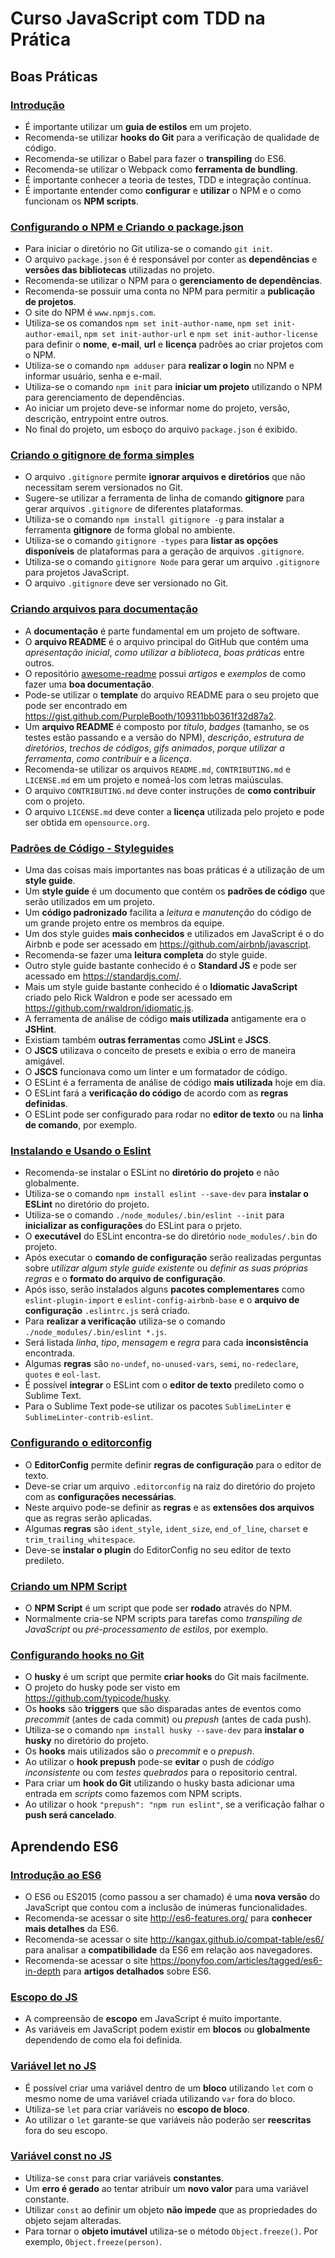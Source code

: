 # Curso JavaScript com TDD na Prática

## Boas Práticas

### [Introdução](http://willianjusten.teachable.com/courses/103968/lectures/1573102)

* É importante utilizar um **guia de estilos** em um projeto.
* Recomenda-se utilizar **hooks do Git** para a verificação de qualidade de código.
* Recomenda-se utilizar o Babel para fazer o **transpiling** do ES6.
* Recomenda-se utilizar o Webpack como **ferramenta de bundling**.
* É importante conhecer a teoria de testes, TDD e integração contínua.
* É importante entender como **configurar** e **utilizar** o NPM e o como funcionam os **NPM scripts**.

### [Configurando o NPM e Criando o package.json](http://willianjusten.teachable.com/courses/103968/lectures/1577434)

* Para iniciar o diretório no Git utiliza-se o comando `git init`.
* O arquivo `package.json` é é responsável por conter as **dependências** e **versões das bibliotecas** utilizadas no projeto.
* Recomenda-se utilizar o NPM para o **gerenciamento de dependências**.
* Recomenda-se possuir uma conta no NPM para permitir a **publicação de projetos**.
* O site do NPM é `www.npmjs.com`.
* Utiliza-se os comandos `npm set init-author-name`, `npm set init-author-email`, `npm set init-author-url` e `npm set init-author-license` para definir o **nome**, **e-mail**, **url** e **licença** padrões ao criar projetos com o NPM.
* Utiliza-se o comando `npm adduser` para **realizar o login** no NPM e informar usuário, senha e e-mail.
* Utiliza-se o comando `npm init` para **iniciar um projeto** utilizando o NPM para gerenciamento de dependências.
* Ao iniciar um projeto deve-se informar nome do projeto, versão, descrição, entrypoint entre outros.
* No final do projeto, um esboço do arquivo `package.json` é exibido.

### [Criando o gitignore de forma simples](http://willianjusten.teachable.com/courses/103968/lectures/1577435)

* O arquivo `.gitignore` permite **ignorar arquivos e diretórios** que não necessitam serem versionados no Git.
* Sugere-se utilizar a ferramenta de linha de comando **gitignore** para gerar arquivos `.gitignore` de diferentes plataformas.
* Utiliza-se o comando `npm install gitignore -g` para instalar a ferramenta **gitignore** de forma global no ambiente.
* Utiliza-se o comando `gitignore -types` para **listar as opções disponíveis** de plataformas para a geração de arquivos `.gitignore`.
* Utiliza-se o comando `gitignore Node` para gerar um arquivo `.gitignore` para projetos JavaScript.
* O arquivo `.gitignore` deve ser versionado no Git.

### [Criando arquivos para documentação](http://willianjusten.teachable.com/courses/103968/lectures/1578395)

* A **documentação** é parte fundamental em um projeto de software.
* O **arquivo README** é o arquivo principal do GitHub que contém uma *apresentação inicial*, *como utilizar a biblioteca*, *boas práticas* entre outros.
* O repositório [awesome-readme](https://github.com/matiassingers/awesome-readme) possui *artigos* e *exemplos* de como fazer uma **boa documentação**.
* Pode-se utilizar o **template** do arquivo README para o seu projeto que pode ser encontrado em https://gist.github.com/PurpleBooth/109311bb0361f32d87a2.
* Um **arquivo README** é composto por *título*, *badges* (tamanho, se os testes estão passando e a versão do NPM), *descrição*, *estrutura de diretórios*, *trechos de códigos*, *gifs animados*, *porque utilizar a ferramenta*, *como contribuir* e a *licença*.
* Recomenda-se utilizar os arquivos `README.md`, `CONTRIBUTING.md` e `LICENSE.md` em um projeto e nomeá-los com letras maiúsculas.
* O arquivo `CONTRIBUTING.md` deve conter instruções de **como contribuir** com o projeto.
* O arquivo `LICENSE.md` deve conter a **licença** utilizada pelo projeto e pode ser obtida em `opensource.org`.

### [Padrões de Código - Styleguides](http://willianjusten.teachable.com/courses/103968/lectures/1578417)

* Uma das coisas mais importantes nas boas práticas é a utilização de um **style guide**.
* Um **style guide** é um documento que contém os **padrões de código** que serão utilizados em um projeto.
* Um **código padronizado** facilita a *leitura* e *manutenção* do código de um grande projeto entre os membros da equipe.
* Um dos style guides **mais conhecidos** e utilizados em JavaScript é o do Airbnb e pode ser acessado em https://github.com/airbnb/javascript.
* Recomenda-se fazer uma **leitura completa** do style guide.
* Outro style guide bastante conhecido é o **Standard JS** e pode ser acessado em https://standardjs.com/.
* Mais um style guide bastante conhecido é o **Idiomatic JavaScript** criado pelo Rick Waldron e pode ser acessado em https://github.com/rwaldron/idiomatic.js.
* A ferramenta de análise de código **mais utilizada** antigamente era o **JSHint**.
* Existiam também **outras ferramentas** como **JSLint** e **JSCS**.
* O **JSCS** utilizava o conceito de presets e exibia o erro de maneira amigável.
* O **JSCS** funcionava como um linter e um formatador de código.
* O ESLint é a ferramenta de análise de código **mais utilizada** hoje em dia.
* O ESLint fará a **verificação do código** de acordo com as **regras definidas**.
* O ESLint pode ser configurado para rodar no **editor de texto** ou na **linha de comando**, por exemplo.

### [Instalando e Usando o Eslint](http://willianjusten.teachable.com/courses/103968/lectures/1578420)

* Recomenda-se instalar o ESLint no **diretório do projeto** e não globalmente.
* Utiliza-se o comando `npm install eslint --save-dev` para **instalar o ESLint** no diretório do projeto.
* Utiliza-se o comando `./node_modules/.bin/eslint --init` para **inicializar as configurações** do ESLint para o prjeto.
* O **executável** do ESLint encontra-se do diretório `node_modules/.bin` do projeto.
* Após executar o **comando de configuração** serão realizadas perguntas sobre *utilizar algum style guide existente* ou *definir as suas próprias regras* e o **formato do arquivo de configuração**.
* Após isso, serão instalados alguns **pacotes complementares** como `eslint-plugin-import` e `eslint-config-airbnb-base` e o **arquivo de configuração** `.eslintrc.js` será criado.
* Para **realizar a verificação** utiliza-se o comando `./node_modules/.bin/eslint *.js`.
* Será listada *linha*, *tipo*, *mensagem* e *regra* para cada **inconsistência** encontrada.
* Algumas **regras** são `no-undef`, `no-unused-vars`, `semi`, `no-redeclare`, `quotes` e `eol-last`.
* É possível **integrar** o ESLint com o **editor de texto** predileto como o Sublime Text.
* Para o Sublime Text pode-se utilizar os pacotes `SublimeLinter` e `SublimeLinter-contrib-eslint`.

### [Configurando o editorconfig](http://willianjusten.teachable.com/courses/103968/lectures/1578421)

* O **EditorConfig** permite definir **regras de configuração** para o editor de texto.
* Deve-se criar um arquivo `.editorconfig` na raiz do diretório do projeto com as **configurações necessárias**.
* Neste arquivo pode-se definir as **regras** e as **extensões dos arquivos** que as regras serão aplicadas.
* Algumas **regras** são `ident_style`, `ident_size`, `end_of_line`, `charset` e `trim_trailing_whitespace`.
* Deve-se **instalar o plugin** do EditorConfig no seu editor de texto predileto.

### [Criando um NPM Script](http://willianjusten.teachable.com/courses/103968/lectures/1578860)

* O **NPM Script** é um script que pode ser **rodado** através do NPM.
* Normalmente cria-se NPM scripts para tarefas como *transpiling de JavaScript* ou *pré-processamento de estilos*, por exemplo.

### [Configurando hooks no Git](http://willianjusten.teachable.com/courses/103968/lectures/1578422)

* O **husky** é um script que permite **criar hooks** do Git mais facilmente.
* O projeto do husky pode ser visto em https://github.com/typicode/husky.
* Os **hooks** são **triggers** que são disparadas antes de eventos como *precommit* (antes de cada commit) ou *prepush* (antes de cada push).
* Utiliza-se o comando `npm install husky --save-dev` para **instalar o husky** no diretório do projeto.
* Os **hooks** mais utilizados são o *precommit* e o *prepush*.
* Ao utilizar o **hook prepush** pode-se **evitar** o push de *código inconsistente* ou com *testes quebrados* para o repositorio central.
* Para criar um **hook do Git** utilizando o husky basta adicionar uma entrada em *scripts* como fazemos com NPM scripts.
* Ao utilizar o hook `"prepush": "npm run eslint"`, se a verificação falhar o **push será cancelado**.

## Aprendendo ES6

### [Introdução ao ES6](http://willianjusten.teachable.com/courses/103968/lectures/1643465)

* O ES6 ou ES2015 (como passou a ser chamado) é uma **nova versão** do JavaScript que contou com a inclusão de inúmeras funcionalidades.
* Recomenda-se acessar o site http://es6-features.org/ para **conhecer mais detalhes** da ES6.
* Recomenda-se acessar o site http://kangax.github.io/compat-table/es6/ para analisar a **compatibilidade** da ES6 em relação aos navegadores.
* Recomenda-se acessar o site https://ponyfoo.com/articles/tagged/es6-in-depth para **artigos detalhados** sobre ES6.

### [Escopo do JS](http://willianjusten.teachable.com/courses/103968/lectures/1643466)

* A compreensão de **escopo** em JavaScript é muito importante.
* As variáveis em JavaScript podem existir em **blocos** ou **globalmente** dependendo de como ela foi definida.

### [Variável let no JS](http://willianjusten.teachable.com/courses/103968/lectures/1643467)

* É possível criar uma variável dentro de um **bloco** utilizando `let` com o mesmo nome de uma variável criada utilizando `var` fora do bloco.
* Utiliza-se `let` para criar variáveis no **escopo de bloco**.
* Ao utilizar o `let` garante-se que variáveis não poderão ser **reescritas** fora do seu escopo.


### [Variável const no JS](http://willianjusten.teachable.com/courses/103968/lectures/1643468)

* Utiliza-se `const` para criar variáveis **constantes**.
* Um **erro é gerado** ao tentar atribuir um **novo valor** para uma variável constante.
* Utilizar `const` ao definir um objeto **não impede** que as propriedades do objeto sejam alteradas.
* Para tornar o **objeto imutável** utiliza-se o método `Object.freeze()`. Por exemplo, `Object.freeze(person)`.
